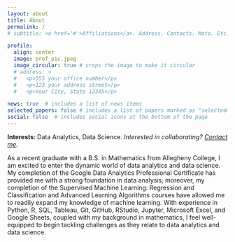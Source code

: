 ```yaml
---
layout: about
title: About
permalink: /
# subtitle: <a href='#'>Affiliations</a>. Address. Contacts. Moto. Etc.

profile:
  align: center
  image: prof_pic.jpeg
  image_circular: true # crops the image to make it circular
  # address: >
  #   <p>555 your office number</p>
  #   <p>123 your address street</p>
  #   <p>Your City, State 12345</p>

news: true  # includes a list of news items
selected_papers: false # includes a list of papers marked as "selected={true}"
social: false  # includes social icons at the bottom of the page
---
```


**Interests**: Data Analytics, Data Science. *Interested in collaborating? [Contact me](mailto:bcardona300@gmail.com).*

As a recent graduate with a B.S. in Mathematics from Allegheny College, I am excited to enter the dynamic world of data analytics and data science. My completion of the Google Data Analytics Professional Certificate has provided me with a strong foundation in data analysis; moreover, my completion of the Supervised Machine Learning: Regression and Classification and Advanced Learning Algorithms courses have allowed me to readily expand my knowledge of machine learning. With experience in Python, R, SQL, Tableau, Git, GitHub, RStudio, Jupyter, Microsoft Excel, and Google Sheets, coupled with my background in mathematics, I feel well-equipped to begin tackling challenges as they relate to data analytics and data science.

<!-- Write your biography here. Tell the world about yourself. Link to your favorite [subreddit](http://reddit.com). You can put a picture in, too. The code is already in, just name your picture `prof_pic.jpg` and put it in the `img/` folder. -->

<!-- Put your address / P.O. box / other info right below your picture. You can also disable any these elements by editing `profile` property of the YAML header of your `_pages/about.md`. Edit `_bibliography/papers.bib` and Jekyll will render your [publications page](/al-folio/publications/) automatically. -->

<!-- Link to your social media connections, too. This theme is set up to use [Font Awesome icons](http://fortawesome.github.io/Font-Awesome/) and [Academicons](https://jpswalsh.github.io/academicons/), like the ones below. Add your Facebook, Twitter, LinkedIn, Google Scholar, or just disable all of them. -->
